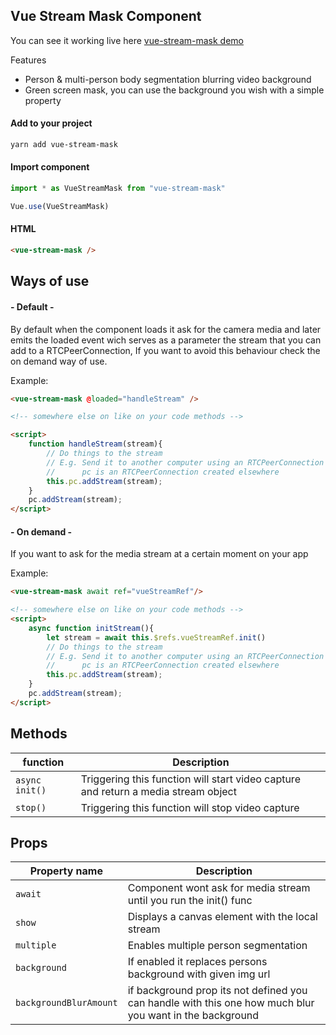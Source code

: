 ## Vue Stream Mask Component
You can see it working live here [vue-stream-mask demo](https://sagoncalves.github.io/vue-stream-mask/ "vue-stream-mask demo")

Features
- Person & multi-person body segmentation blurring video background
- Green screen mask, you can use the background you wish with a simple property


#### Add to your project
``` bash
yarn add vue-stream-mask
```

#### Import component
``` javascript
import * as VueStreamMask from "vue-stream-mask"

Vue.use(VueStreamMask)
```

#### HTML
``` html
<vue-stream-mask />
```

## Ways of use
#### - Default -
By default when the component loads it ask for the camera media and later emits the loaded event wich serves as a parameter the stream that you can add to a RTCPeerConnection, If you want to avoid this behaviour check the on demand way of use.

Example:
``` html
<vue-stream-mask @loaded="handleStream" />

<!-- somewhere else on like on your code methods -->

<script>
	function handleStream(stream){
		// Do things to the stream
		// E.g. Send it to another computer using an RTCPeerConnection
		//      pc is an RTCPeerConnection created elsewhere
		this.pc.addStream(stream);
	}
	pc.addStream(stream);
</script>

```

#### - On demand -
If you want to ask for the media stream at a certain moment on your app

Example:
``` html
<vue-stream-mask await ref="vueStreamRef"/>

<!-- somewhere else on like on your code methods -->
<script>
	async function initStream(){
		let stream = await this.$refs.vueStreamRef.init()
		// Do things to the stream
		// E.g. Send it to another computer using an RTCPeerConnection
		//      pc is an RTCPeerConnection created elsewhere
		this.pc.addStream(stream);
	}
	pc.addStream(stream);
</script>

```

## Methods
| function | Description                    |
| ------------- | ------------------------------ |
| `async init() `| Triggering this function will start video capture and return a media stream object |
| `stop() `| Triggering this function will stop video capture |


## Props
| Property name | Description                    |
| ------------- | ------------------------------ |
| `await`      | Component wont ask for media stream until you run the init() func       |
| `show`      | Displays a canvas element with the local stream|
| `multiple`   | Enables multiple person segmentation  |
| `background`   | If enabled it replaces persons background with given img url  |
| `backgroundBlurAmount`   | if background prop its not defined you can handle with this one how much blur you want in the background  |